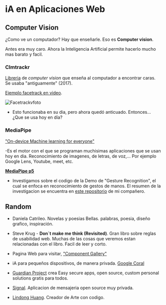 # iA en Aplicaciones Web

## Computer Vision

¿Como ve un computador? Hay que enseñarle. Eso es **Computer vision**.

Antes era muy caro. Ahora la Inteligencia Artificial permite hacerlo mucho mas barato y facil.

### Clmtrackr

[Libreria](https://github.com/auduno/clmtrackr?tab=readme-ov-file) de _computer vision_ que enseña al computador a encontrar caras. Se usaba "antiguamente" (2017).

[Ejemplo facetrack en video](https://www.auduno.com/clmtrackr/examples/clm_video.html).

  ![Facetrackvfoto](https://github.com/NaimRoman/audiv027-2024-1/blob/main/estudiantes/15-NaimRoman/clase-08/Captura%20de%20pantalla%20(1).png)

- Esto funcionaba en su dia, pero ahora quedó anticuado. Entonces... ¿Que se usa hoy en día?

### MediaPipe

["On-device Machine learning for everyone"](https://developers.google.com/mediapipe)

-Es el motor con el que se programan muchisimas aplicaciones que se usan hoy en dia. Reconocimiento de imagenes, de letras, de voz,... Por ejemplo Google Lens, Youtube, meet, etc.

[**MediaPipe p5**](https://github.com/TetsuakiBaba/p5MediaPipe) 

- Investigamos sobre el codigo de la Demo de "Gesture Recognition", el cual se enfoca en reconocimiento de gestos de manos. El resumen de la investigacion se encuentra en [este repositorio](https://github.com/GrimmUChile/audiv027-2024-1/blob/main/estudiantes/02-GrimmUChile/clase-08/README.md) de mi compañero.

## Random

- Daniela Catrileo. Novelas y poesias Bellas. palabras, poesia, diseño grafico, inspiración.

- Steve Krug - **Don´t make me think (Revisited)**. Gran libro sobre reglas de usabilidad web. Muchas de las cosas que veremos estan relacionadas con el libro. Facil de leer y corto.

- Pagina Web para visitar, ["Component Gallery"](https://component.gallery/)

- iA para pequeños dispositivos, de manera privada. [Google Coral](https://www.coral.ai/)

- [Guardian Project](https://guardianproject.info/) crea Easy secure apps, open source, custom personal solutions gratis para todos.

- [Signal](https://signal.org/es/#signal). Aplicacion de mensajeria open source muy privada.

- [Lindong Huang](https://lingdong.works/). Creador de Arte con codigo. 
